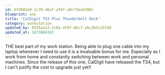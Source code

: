 ```yaml
---
id: b7d602e9-1c70-46af-afbf-a0c73ee5380c
blueprint: use
title: 'CalDigit TS3 Plus Thunderbolt Dock'
category: workstation
updated_by: 8335aa12-1c0a-4f6f-b6c7-ebc3b5c2574d
updated_at: 1673866163
---
```

THE best part of my work station. Being able to plug one cable into my laptop whenever I need to use it is a invaluable bonus for me. Especially as I work from home and constantly switching between work and personal machines. Since the release of this one, CalDigit have released the TS4, but I can't justify the cost to upgrade just yet!!